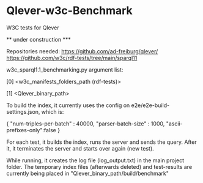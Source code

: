 # Qlever-w3c-Benchmark
W3C tests for Qlever


 ** under construction ***

Repositories needed:
https://github.com/ad-freiburg/qlever/
https://github.com/w3c/rdf-tests/tree/main/sparql11


w3c_sparql1.1_benchmarking.py argument list:

[0] <w3c_manifests_folders_path (rdf-tests)> 

[1] <Qlever_binary_path>



To build the index, it currently uses the config on e2e/e2e-build-settings.json, which is:

{
  "num-triples-per-batch" : 40000,
  "parser-batch-size" : 1000,
  "ascii-prefixes-only":false
}

For each test, it builds the index, runs the server and sends the query. After it, it terminates the server and starts over again (new test).

While running, it creates the log file (log_output.txt) in the main project folder.
The temporary index files (afterwards deleted) and test-results are currently being placed in "Qlever_binary_path/build/benchmark"

